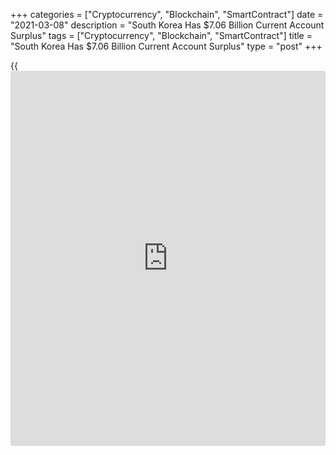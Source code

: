 +++
categories = ["Cryptocurrency", "Blockchain", "SmartContract"]
date = "2021-03-08"
description = "South Korea Has $7.06 Billion Current Account Surplus"
tags = ["Cryptocurrency", "Blockchain", "SmartContract"]
title = "South Korea Has $7.06 Billion Current Account Surplus"
type = "post"
+++

{{<iframe id="large-banner" src="https://www.bounty.group/#slide=18.0" width="100%" height="600" scrolling="no" style="border: 0px solid rgb(216, 221, 230); border-radius: 3px;">}}

South Korea had a current account surplus of $7.06 billion in January,
the Bank of Korea said on Tuesday - down from $11.51 billion in
December.

The goods account surplus widened to $5.73 billion, compared to $2.07
billion in January 2020.

The services account deficit decreased to $0.61 billion, from $2.99
billion in January 2020, owing to an improvement in the transport and
travel accounts.

The primary income account surplus increased from $1.63 billion the year
previously to $2.36 billion in January 2021, in line with an increase in
the income on equity.

For comments and feedback [contact](https://www.playgroundfx.com/contact/): editorial@rtt[news](https://www.letsplayfx.com/blog/forex-news-website/).com

[Economic News][1]

 **What parts of the world are seeing the best (and worst) economic
performances lately? Click[here][2] to check out our [Econ Scorecard][2]
and find out! See up-to-the-moment [ranking](https://www.playgroundfx.com/blog/crypto-exchange-ranking/)s for the best and worst
performers in [GDP][3], [unemployment rate][4], [inflation][5] and much
more.**

   1. www.rtt[news](https://www.letsplayfx.com/blog/forex-news-website/).com/Content/EconomicNews.aspx
   2. www.rtt[news](https://www.letsplayfx.com/blog/forex-news-website/).com/economic-scorecard/world-rank/PPI/highest-performance.aspx
   3. www.rtt[news](https://www.letsplayfx.com/blog/forex-news-website/).com/economic-scorecard/world-rank/GDP/highest-performance.aspx
   4. www.rtt[news](https://www.letsplayfx.com/blog/forex-news-website/).com/economic-scorecard/world-rank/unemployment-rate/lowest-performance.aspx
   5. www.rtt[news](https://www.letsplayfx.com/blog/forex-news-website/).com/economic-scorecard/world-rank/CPI/highest-performance.aspx